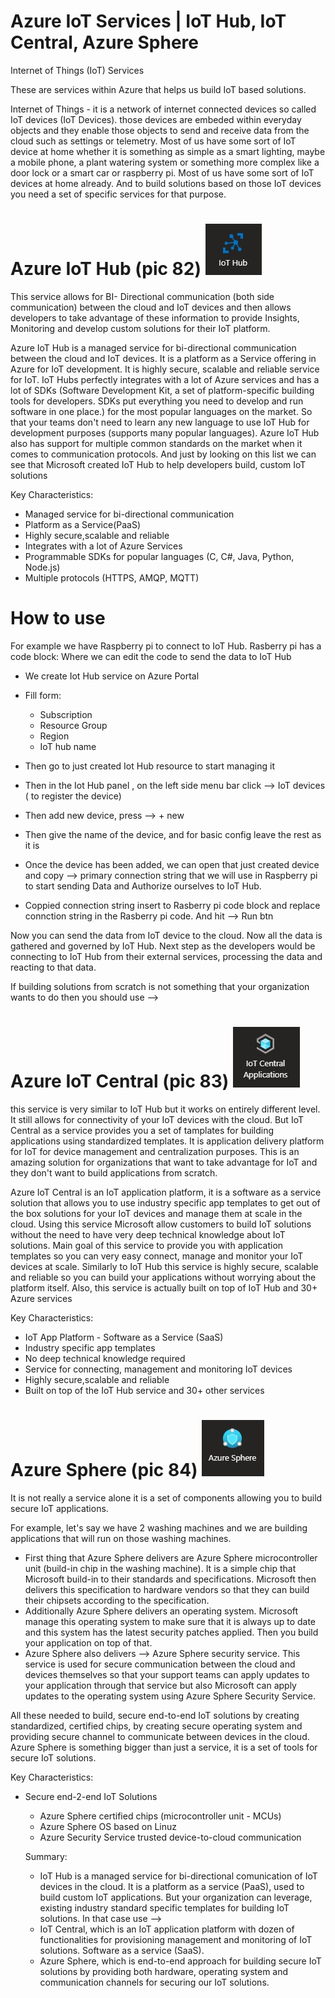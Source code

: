 # Azure IoT Services | IoT Hub, IoT Central, Azure Sphere

Internet of Things (IoT) Services

These are services within Azure that helps us build IoT based solutions.

Internet of Things - it is a network of internet connected devices so called IoT devices (IoT Devices). those devices are embeded within everyday objects and they enable those objects to send and receive data from the cloud such as settings or telemetry.
Most of us have some sort of IoT device at home whether it is something as simple as a smart lighting, maybe a mobile phone, a plant watering system or something more complex like a door lock or a smart car or raspberry pi. Most of us have some sort of IoT devices at home already. And to build solutions based on those IoT devices you need a set of specific services for that purpose.

# Azure IoT Hub (pic 82) ![logo16](https://github.com/Julian22222/Clouds/blob/main/Azure/logo/logo16.jpg)

This service allows for BI- Directional communication (both side communication) between the cloud and IoT devices and then allows developers to take advantage of these information to provide Insights, Monitoring and develop custom solutions for their IoT platform.

Azure IoT Hub is a managed service for bi-directional communication between the cloud and IoT devices. It is a platform as a Service offering in Azure for IoT development. It is highly secure, scalable and reliable service for IoT. IoT Hubs perfectly integrates with a lot of Azure services and has a lot of SDKs (Software Development Kit, a set of platform-specific building tools for developers. SDKs put everything you need to develop and run software in one place.) for the most popular languages on the market. So that your teams don't need to learn any new language to use IoT Hub for development purposes (supports many popular languages). Azure IoT Hub also has support for multiple common standards on the market when it comes to communication protocols.
And just by looking on this list we can see that Microsoft created IoT Hub to help developers build, custom IoT solutions

Key Characteristics:

- Managed service for bi-directional communication
- Platform as a Service(PaaS)
- Highly secure,scalable and reliable
- Integrates with a lot of Azure Services
- Programmable SDKs for popular languages (C, C#, Java, Python, Node.js)
- Multiple protocols (HTTPS, AMQP, MQTT)

# How to use

For example we have Raspberry pi to connect to IoT Hub. Rasberry pi has a code block: Where we can edit the code to send the data to IoT Hub

- We create Iot Hub service on Azure Portal
- Fill form:

  - Subscription
  - Resource Group
  - Region
  - IoT hub name

- Then go to just created Iot Hub resource to start managing it
- Then in the Iot Hub panel , on the left side menu bar click --> IoT devices ( to register the device)
- Then add new device, press --> + new
- Then give the name of the device, and for basic config leave the rest as it is
- Once the device has been added, we can open that just created device and copy --> primary connection string that we will use in Raspberry pi to start sending Data and Authorize ourselves to IoT Hub.
- Coppied connection string insert to Rasberry pi code block and replace connction string in the Rasberry pi code. And hit --> Run btn

Now you can send the data from IoT device to the cloud. Now all the data is gathered and governed by IoT Hub. Next step as the developers would be connecting to IoT Hub from their external services, processing the data and reacting to that data.

If building solutions from scratch is not something that your organization wants to do then you should use -->

# Azure IoT Central (pic 83) ![logo17](https://github.com/Julian22222/Clouds/blob/main/Azure/logo/logo17.jpg)

this service is very similar to IoT Hub but it works on entirely different level. It still allows for connectivity of your IoT devices with the cloud. But IoT Central as a service provides you a set of tamplates for building applications using standardized templates. It is application delivery platform for IoT for device management and centralization purposes. This is an amazing solution for organizations that want to take advantage for IoT and they don't want to build applications from scratch.

Azure IoT Central is an IoT application platform, it is a software as a service solution that allows you to use industry specific app templates to get out of the box solutions for your IoT devices and manage them at scale in the cloud. Using this service Microsoft allow customers to build IoT solutions without the need to have very deep technical knowledge about IoT solutions. Main goal of this service to provide you with application templates so you can very easy connect, manage and monitor your IoT devices at scale. Similarly to IoT Hub this service is highly secure, scalable and reliable so you can build your applications without worrying about the platform itself. Also, this service is actually built on top of IoT Hub and 30+ Azure services

Key Characteristics:

- IoT App Platform - Software as a Service (SaaS)
- Industry specific app templates
- No deep technical knowledge required
- Service for connecting, management and monitoring IoT devices
- Highly secure,scalable and reliable
- Built on top of the IoT Hub service and 30+ other services

# Azure Sphere (pic 84) ![logo18](https://github.com/Julian22222/Clouds/blob/main/Azure/logo/logo18.jpg)

It is not really a service alone it is a set of components allowing you to build secure IoT applications.

For example, let's say we have 2 washing machines and we are building applications that will run on those washing machines.

- First thing that Azure Sphere delivers are Azure Sphere microcontroller unit (build-in chip in the washing machine). It is a simple chip that Microsoft build-in to their standards and specifications. Microsoft then delivers this specification to hardware vendors so that they can build their chipsets according to the specification.
- Additionally Azure Sphere delivers an operating system. Microsoft manage this operating system to make sure that it is always up to date and this system has the latest security patches applied. Then you build your application on top of that.
- Azure Sphere also delivers --> Azure Sphere security service. This service is used for secure communication between the cloud and devices themselves so that your support teams can apply updates to your application through that service but also Microsoft can apply updates to the operating system using Azure Sphere Security Service.

All these needed to build, secure end-to-end IoT solutions by creating standardized, certified chips, by creating secure operating system and providing secure channel to communicate between devices in the cloud. Azure Sphere is something bigger than just a service, it is a set of tools for secure IoT solutions.

Key Characteristics:

- Secure end-2-end IoT Solutions

  - Azure Sphere certified chips (microcontroller unit - MCUs)
  - Azure Sphere OS based on Linuz
  - Azure Security Service trusted device-to-cloud communication

  Summary:

  - IoT Hub is a managed service for bi-directional comunication of IoT devices in the cloud. It is a platform as a service (PaaS), used to build custom IoT applications. But your organization can leverage, existing industry standard specific templates for building IoT solutions. In that case use -->
  - IoT Central, which is an IoT application platform with dozen of functionalities for provisioning management and monitoring of IoT solutions. Software as a service (SaaS).
  - Azure Sphere, which is end-to-end approach for building secure IoT solutions by providing both hardware, operating system and communication channels for securing our IoT solutions.
